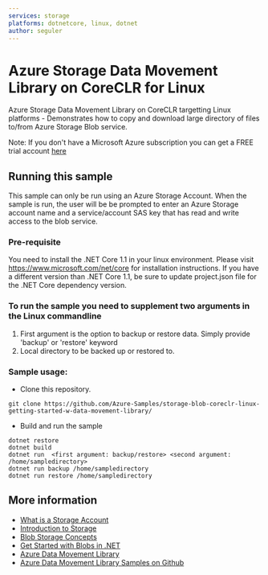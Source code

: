 ```yaml
---
services: storage 
platforms: dotnetcore, linux, dotnet
author: seguler
---
```


# Azure Storage Data Movement Library on CoreCLR for Linux

Azure Storage Data Movement Library on CoreCLR targetting Linux platforms - Demonstrates how to copy
and download large directory of files to/from Azure Storage Blob service.

Note: If you don't have a Microsoft Azure subscription you can
get a FREE trial account [here](http://go.microsoft.com/fwlink/?LinkId=330212)

## Running this sample

This sample can only be run using an Azure Storage Account. When the sample is run, the user will be
be prompted to enter an Azure Storage account name and a service/account SAS key that has read and write access to the blob service.

### Pre-requisite
You need to install the .NET Core 1.1 in your linux environment. Please visit https://www.microsoft.com/net/core for installation instructions. If you have a different version than .NET Core 1.1, be sure to update project.json file for the .NET Core dependency version.

### To run the sample you need to supplement two arguments in the Linux commandline
1. First argument is the option to backup or restore data. Simply provide 'backup' or 'restore' keyword
2. Local directory to be backed up or restored to. 

### Sample usage:
* Clone this repository.
```azurecli
git clone https://github.com/Azure-Samples/storage-blob-coreclr-linux-getting-started-w-data-movement-library/
```
* Build and run the sample
```azurecli
dotnet restore
dotnet build
dotnet run  <first argument: backup/restore> <second argument: /home/sampledirectory>
dotnet run backup /home/sampledirectory
dotnet run restore /home/sampledirectory
```

## More information
- [What is a Storage Account](http://azure.microsoft.com/en-us/documentation/articles/storage-whatis-account/)
- [Introduction to Storage](https://azure.microsoft.com/en-us/documentation/articles/storage-introduction/)
- [Blob Storage Concepts](https://msdn.microsoft.com/library/dd179376.aspx)
- [Get Started with Blobs in .NET](https://azure.microsoft.com/en-us/documentation/articles/storage-dotnet-how-to-use-blobs/)
- [Azure Data Movement Library](https://www.nuget.org/packages/Microsoft.Azure.Storage.DataMovement)
- [Azure Data Movement Library Samples on Github](https://github.com/Azure/azure-storage-net-data-movement/tree/dev/samples)
